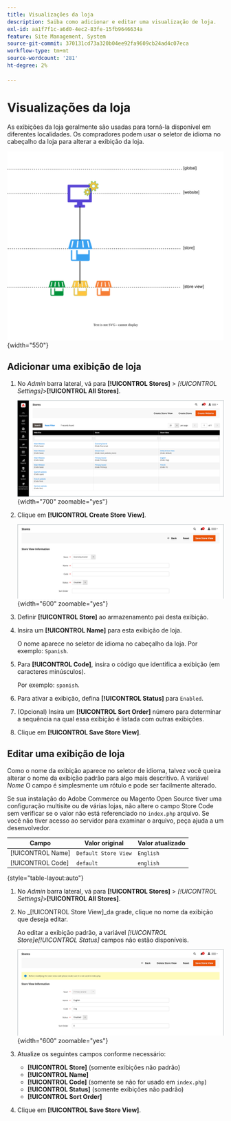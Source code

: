 ```yaml
---
title: Visualizações da loja
description: Saiba como adicionar e editar uma visualização de loja.
exl-id: aa1f7f1c-a6d0-4ec2-83fe-15fb9646634a
feature: Site Management, System
source-git-commit: 370131cd73a320b04ee92fa9609cb24ad4c07eca
workflow-type: tm+mt
source-wordcount: '281'
ht-degree: 2%

---
```


# Visualizações da loja

As exibições da loja geralmente são usadas para torná-la disponível em diferentes localidades. Os compradores podem usar o seletor de idioma no cabeçalho da loja para alterar a exibição da loja.

![Escopo - várias exibições de armazenamento](./assets/scope-multiview.svg){width="550"}

## Adicionar uma exibição de loja

1. No _Admin_ barra lateral, vá para **[!UICONTROL Stores]** > _[!UICONTROL Settings]_>**[!UICONTROL All Stores]**.

   ![Todas as lojas](./assets/stores-all.png){width="700" zoomable="yes"}

1. Clique em **[!UICONTROL Create Store View]**.

   ![Criar exibição de loja](./assets/create-store-view.png){width="600" zoomable="yes"}

1. Definir **[!UICONTROL Store]** ao armazenamento pai desta exibição.

1. Insira um **[!UICONTROL Name]** para esta exibição de loja.

   O nome aparece no seletor de idioma no cabeçalho da loja. Por exemplo: `Spanish`.

1. Para **[!UICONTROL Code]**, insira o código que identifica a exibição (em caracteres minúsculos).

   Por exemplo: `spanish`.

1. Para ativar a exibição, defina **[!UICONTROL Status]** para `Enabled`.

1. (Opcional) Insira um **[!UICONTROL Sort Order]** número para determinar a sequência na qual essa exibição é listada com outras exibições.

1. Clique em **[!UICONTROL Save Store View]**.

## Editar uma exibição de loja

Como o nome da exibição aparece no seletor de idioma, talvez você queira alterar o nome da exibição padrão para algo mais descritivo. A variável _Nome_ O campo é simplesmente um rótulo e pode ser facilmente alterado.

Se sua instalação do Adobe Commerce ou Magento Open Source tiver uma configuração multisite ou de várias lojas, não altere o campo Store Code sem verificar se o valor não está referenciado no `index.php` arquivo. Se você não tiver acesso ao servidor para examinar o arquivo, peça ajuda a um desenvolvedor.

| Campo | Valor original | Valor atualizado |
| ----- | -------------- | ------------- |
| [!UICONTROL Name] | `Default Store View` | `English` |
| [!UICONTROL Code] | `default` | `english` |

{style="table-layout:auto"}

1. No _Admin_ barra lateral, vá para **[!UICONTROL Stores]** >  _[!UICONTROL Settings]_>**[!UICONTROL All Stores]**.

1. No _[!UICONTROL Store View]_da grade, clique no nome da exibição que deseja editar.

   Ao editar a exibição padrão, a variável _[!UICONTROL Store]_e_[!UICONTROL Status]_ campos não estão disponíveis.

   ![Exibição de armazenamento - editar exibição padrão](./assets/edit-store-view-info.png){width="600" zoomable="yes"}

1. Atualize os seguintes campos conforme necessário:

   - **[!UICONTROL Store]** (somente exibições não padrão)
   - **[!UICONTROL Name]**
   - **[!UICONTROL Code]** (somente se não for usado em `index.php`)
   - **[!UICONTROL Status]** (somente exibições não padrão)
   - **[!UICONTROL Sort Order]**

1. Clique em **[!UICONTROL Save Store View]**.
